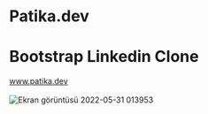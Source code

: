 # Patika.dev
# Bootstrap Linkedin Clone
www.patika.dev
<br>
<br>
![Ekran görüntüsü 2022-05-31 013953](https://user-images.githubusercontent.com/96810885/171065397-f0228502-e797-4c46-b373-02db335b68b2.png)
